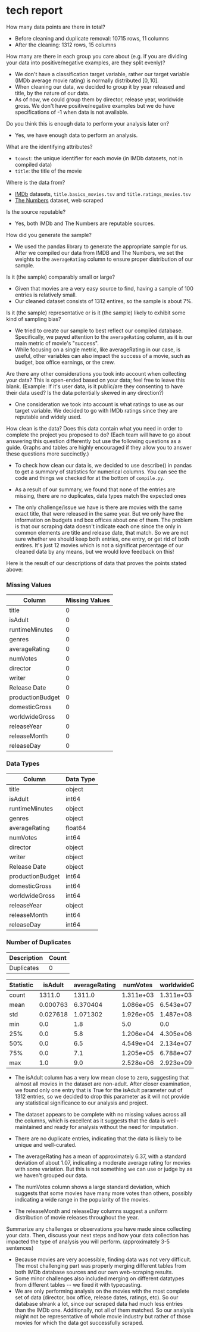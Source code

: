 # tech report

How many data points are there in total?

- Before cleaning and duplicate removal: 10715 rows, 11 columns
- After the cleaning: 1312 rows, 15 columns

How many are there in each group you care about (e.g. if you are dividing your data into positive/negative examples, are they split evenly)?

- We don't have a classification target variable, rather our target variable (IMDb average movie rating) is normally distributed $[0, 10]$.
- When cleaning our data, we decided to group it by year released and title, by the nature of our data.
- As of now, we could group them by director, release year, worldwide gross. We don't have positive/negative examples but we do have specifications of -1 when data is not available.

Do you think this is enough data to perform your analysis later on?

- Yes, we have enough data to perform an analysis.

What are the identifying attributes?

- `tconst`: the unique identifier for each movie (in IMDb datasets, not in compiled data)
- `title`: the title of the movie

Where is the data from?

- [IMDb](https://developer.imdb.com/non-commercial-datasets/) datasets, `title.basics_movies.tsv` and `title.ratings_movies.tsv`
- [The Numbers](https://www.the-numbers.com/movie/budgets/all) dataset, web scraped

Is the source reputable?

- Yes, both IMDb and The Numbers are reputable sources.

How did you generate the sample?

- We used the pandas library to generate the appropriate sample for us. After we
  compiled our data from IMDB and The Numbers, we set the weights to the `averageRating`
  column to ensure proper distribution of our sample.

Is it (the sample) comparably small or large?

- Given that movies are a very easy source to find, having a sample of 100 entries is relatively small.
- Our cleaned dataset consists of 1312 entires, so the sample is about 7%.

Is it (the sample) representative or is it (the sample) likely to exhibit some kind of sampling bias?

- We tried to create our sample to best reflect our compiled database. Specifically,
  we payed attention to the `averageRating` column, as it is our main metric of
  movie's "success".
- While focusing on a single metric, like averageRating in our case, is useful, other variables can also impact the success of a movie, such as budget, box office earnings, or the crew.

Are there any other considerations you took into account when collecting your data? This is open-ended based on your data; feel free to leave this blank. (Example: If it's user data, is it public/are they consenting to have their data used? Is the data potentially skewed in any direction?)

- One consideration we took into account is what ratings to use as our target variable. We decided to go with IMDb ratings since they are reputable and widely used.

How clean is the data? Does this data contain what you need in order to complete the project you proposed to do? (Each team will have to go about answering this question differently but use the following questions as a guide. Graphs and tables are highly encouraged if they allow you to answer these questions more succinctly.)

- To check how clean our data is, we decided to use describe() in pandas to get a summary of statistics for numerical columns. You can see the code and things we checked for at the bottom of `compile.py`.

- As a result of our summary, we found that none of the entries are missing, there are no duplicates, data types match the expected ones

- The only challenge/issue we have is there are movies with the same exact title, that were released in the same year. But we only have the information on budgets and box offices about one of them. The problem is that our scraping data doesn't indicate each one since the only in common elements are title and release date, that match. So we are not sure whether we should keep both entries, one entry, or get rid of both entires. It's just 12 movies which is not a significat percentage of our cleaned data by any means, but we would love feedback on this!

Here is the result of our descriptions of data that proves the points stated above:

### Missing Values

| Column           | Missing Values |
| ---------------- | -------------- |
| title            | 0              |
| isAdult          | 0              |
| runtimeMinutes   | 0              |
| genres           | 0              |
| averageRating    | 0              |
| numVotes         | 0              |
| director         | 0              |
| writer           | 0              |
| Release Date     | 0              |
| productionBudget | 0              |
| domesticGross    | 0              |
| worldwideGross   | 0              |
| releaseYear      | 0              |
| releaseMonth     | 0              |
| releaseDay       | 0              |

### Data Types

| Column           | Data Type |
| ---------------- | --------- |
| title            | object    |
| isAdult          | int64     |
| runtimeMinutes   | object    |
| genres           | object    |
| averageRating    | float64   |
| numVotes         | int64     |
| director         | object    |
| writer           | object    |
| Release Date     | object    |
| productionBudget | int64     |
| domesticGross    | int64     |
| worldwideGross   | int64     |
| releaseYear      | object    |
| releaseMonth     | int64     |
| releaseDay       | int64     |

### Number of Duplicates

| Description | Count |
| ----------- | ----- |
| Duplicates  | 0     |

| Statistic | isAdult  | averageRating | numVotes  | worldwideGross | releaseMonth | releaseDay |
| --------- | -------- | ------------- | --------- | -------------- | ------------ | ---------- |
| count     | 1311.0   | 1311.0        | 1.311e+03 | 1.311e+03      | 1311.0       | 1311.0     |
| mean      | 0.000763 | 6.370404      | 1.086e+05 | 6.543e+07      | 7.491228     | 16.146453  |
| std       | 0.027618 | 1.071302      | 1.926e+05 | 1.487e+08      | 3.306673     | 8.441622   |
| min       | 0.0      | 1.8           | 5.0       | 0.0            | 1.0          | 1.0        |
| 25%       | 0.0      | 5.8           | 1.206e+04 | 4.305e+06      | 5.0          | 9.0        |
| 50%       | 0.0      | 6.5           | 4.549e+04 | 2.134e+07      | 8.0          | 16.0       |
| 75%       | 0.0      | 7.1           | 1.205e+05 | 6.788e+07      | 10.0         | 23.0       |
| max       | 1.0      | 9.0           | 2.528e+06 | 2.923e+09      | 12.0         | 31.0       |

- The isAdult column has a very low mean close to zero, suggesting that almost all movies in the dataset are non-adult. After closer examination, we found only one entry that is True for the isAdult parameter out of 1312 entries, so we decided to drop this parameter as it will not provide any statistical significance to our analysis and project.
- The dataset appears to be complete with no missing values across all the columns, which is excellent as it suggests that the data is well-maintained and ready for analysis without the need for imputation.
- There are no duplicate entries, indicating that the data is likely to be unique and well-curated.

- The averageRating has a mean of approximately 6.37, with a standard deviation of about 1.07, indicating a moderate average rating for movies with some variation. But this is not something we can use or judge by as we haven't grouped our data.

- The numVotes column shows a large standard deviation, which suggests that some movies have many more votes than others, possibly indicating a wide range in the popularity of the movies.

- The releaseMonth and releaseDay columns suggest a uniform distribution of movie releases throughout the year.

Summarize any challenges or observations you have made since collecting your data. Then, discuss your next steps and how your data collection has impacted the type of analysis you will perform. (approximately 3-5 sentences)

- Because movies are very accessible, finding data was not very difficult. The most challenging part was properly merging different tables from both IMDb database sources and our own web-scraping results. 
- Some minor challenges also included merging on different datatypes from different tables -- we fixed it with typecasting. 
- We are only performing analysis on the movies with the most complete set of data (director, box office, release dates, ratings, etc). So our database shrank a lot, since our scraped data had much less entries than the IMDb one. Additionally, not all of them matched. So our analysis might not be representative of whole movie industry but rather of those movies for which the data got successfully scraped.
